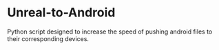 # Unreal-to-Android
Python script designed to increase the speed of pushing android files to their corresponding devices.
